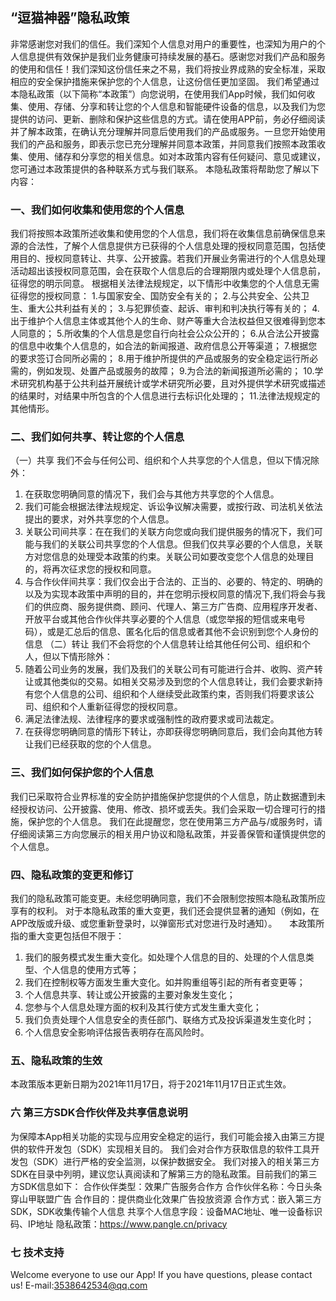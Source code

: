 ## “逗猫神器”隐私政策

非常感谢您对我们的信任。我们深知个人信息对用户的重要性，也深知为用户的个人信息提供有效保护是我们业务健康可持续发展的基石。感谢您对我们产品和服务的使用和信任！我们深知这份信任来之不易，我们将按业界成熟的安全标准，采取相应的安全保护措施来保护您的个人信息，让这份信任更加坚固。
我们希望通过本隐私政策（以下简称“本政策”）向您说明，在使用我们App时候，我们如何收集、使用、存储、分享和转让您的个人信息和智能硬件设备的信息，以及我们为您提供的访问、更新、删除和保护这些信息的方式。请在使用APP前，务必仔细阅读并了解本政策，在确认充分理解并同意后使用我们的产品或服务。一旦您开始使用我们的产品和服务，即表示您已充分理解并同意本政策，并同意我们按照本政策收集、使用、储存和分享您的相关信息。如对本政策内容有任何疑问、意见或建议，您可通过本政策提供的各种联系方式与我们联系。
本隐私政策将帮助您了解以下内容：

### 一、我们如何收集和使用您的个人信息
我们将按照本政策所述收集和使用您的个人信息，我们将在收集信息前确保信息来源的合法性，了解个人信息提供方已获得的个人信息处理的授权同意范围，包括使用目的、授权同意转让、共享、公开披露。若我们开展业务需进行的个人信息处理活动超出该授权同意范围，会在获取个人信息后的合理期限内或处理个人信息前，征得您的明示同意。
根据相关法律法规规定，以下情形中收集您的个人信息无需征得您的授权同意：
1.与国家安全、国防安全有关的；
2.与公共安全、公共卫生、重大公共利益有关的；
3.与犯罪侦查、起诉、审判和判决执行等有关的；
4.出于维护个人信息主体或其他个人的生命、财产等重大合法权益但又很难得到您本人同意的；
5.所收集的个人信息是您自行向社会公众公开的；
6.从合法公开披露的信息中收集个人信息的，如合法的新闻报道、政府信息公开等渠道；
7.根据您的要求签订合同所必需的；
8.用于维护所提供的产品或服务的安全稳定运行所必需的，例如发现、处置产品或服务的故障；
9.为合法的新闻报道所必需的；
10.学术研究机构基于公共利益开展统计或学术研究所必要，且对外提供学术研究或描述的结果时，对结果中所包含的个人信息进行去标识化处理的；
11.法律法规规定的其他情形。

### 二、我们如何共享、转让您的个人信息
（一）共享
我们不会与任何公司、组织和个人共享您的个人信息，但以下情况除外：
1. 在获取您明确同意的情况下，我们会与其他方共享您的个人信息。
2. 我们可能会根据法律法规规定、诉讼争议解决需要，或按行政、司法机关依法提出的要求，对外共享您的个人信息。
3. 关联公司间共享：在在我们的关联方向您或向我们提供服务的情况下，我们可能与我们的关联公司共享您的个人信息。但我们仅共享必要的个人信息，关联方对您信息的处理受本政策的约束。关联公司如要改变您个人信息的处理目的，将再次征求您的授权和同意。
4. 与合作伙伴间共享：我们仅会出于合法的、正当的、必要的、特定的、明确的以及为实现本政策中声明的目的，并在您明示授权同意的情况下,我们将会与我们的供应商、服务提供商、顾问、代理人、第三方广告商、应用程序开发者、开放平台或其他合作伙伴共享必要的个人信息（或您举报的短信或来电号码），或是汇总后的信息、匿名化后的信息或者其他不会识别到您个人身份的信息
（二）转让
我们不会将您的个人信息转让给其他任何公司、组织和个人，但以下情形除外：
1. 随着公司业务的发展，我们及我们的关联公司有可能进行合并、收购、资产转让或其他类似的交易。如相关交易涉及到您的个人信息转让，我们会要求新持有您个人信息的公司、组织和个人继续受此政策约束，否则我们将要求该公司、组织和个人重新征得您的授权同意。
2. 满足法律法规、法律程序的要求或强制性的政府要求或司法裁定。
3. 在获得您明确同意的情形下转让，亦即获得您明确同意后，我们会向其他方转让我们已经获取的您的个人信息。

### 三、我们如何保护您的个人信息
我们已采取符合业界标准的安全防护措施保护您提供的个人信息，防止数据遭到未经授权访问、公开披露、使用、修改、损坏或丢失。我们会采取一切合理可行的措施，保护您的个人信息。
我们在此提醒您，您在使用第三方产品与/或服务时，请仔细阅读第三方向您展示的相关用户协议和隐私政策，并妥善保管和谨慎提供您的个人信息。

### 四、隐私政策的变更和修订    
我们的隐私政策可能变更。未经您明确同意，我们不会限制您按照本隐私政策所应享有的权利。
对于本隐私政策的重大变更，我们还会提供显著的通知（例如，在APP改版或升级、或您重新登录时，以弹窗形式对您进行及时通知）。    
本政策所指的重大变更包括但不限于：
1. 我们的服务模式发生重大变化。如处理个人信息的目的、处理的个人信息类型、个人信息的使用方式等；
2. 我们在控制权等方面发生重大变化。如并购重组等引起的所有者变更等；
3. 个人信息共享、转让或公开披露的主要对象发生变化；
4. 您参与个人信息处理方面的权利及其行使方式发生重大变化；
5. 我们负责处理个人信息安全的责任部门、联络方式及投诉渠道发生变化时；
6. 个人信息安全影响评估报告表明存在高风险时。

### 五、隐私政策的生效
本政策版本更新日期为2021年11月17日，将于2021年11月17日正式生效。

### 六 第三方SDK合作伙伴及共享信息说明
为保障本App相关功能的实现与应用安全稳定的运行，我们可能会接入由第三方提供的软件开发包（SDK）实现相关目的。
我们会对合作方获取信息的软件工具开发包（SDK）进行严格的安全监测，以保护数据安全。
我们对接入的相关第三方SDK在目录中列明，建议您认真阅读和了解第三方的隐私政策。目前我们的第三方SDK信息如下：
合作伙伴类型：效果广告服务合作方
合作伙伴名称：今日头条穿山甲联盟广告
合作目的：提供商业化效果广告投放资源
合作方式：嵌入第三方SDK，SDK收集传输个人信息
共享个人信息字段：设备MAC地址、唯一设备标识码、IP地址
隐私政策：https://www.pangle.cn/privacy

### 七 技术支持
 Welcome everyone to use our App!
 If you have questions, please contact us!
 E-mail:3538642534@qq.com
